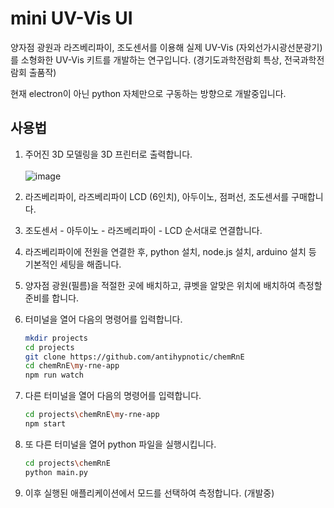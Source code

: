 mini UV-Vis UI
==============
양자점 광원과 라즈베리파이, 조도센서를 이용해 실제 UV-Vis (자외선가시광선분광기)를 소형화한 UV-Vis 키트를 개발하는 연구입니다. (경기도과학전람회 특상, 전국과학전람회 출품작)

현재 electron이 아닌 python 자체만으로 구동하는 방향으로 개발중입니다.

## 사용법
1. 주어진 3D 모델링을 3D 프린터로 출력합니다.<br/><br/>
    ![image](https://github.com/user-attachments/assets/8d6910bf-f086-4bc7-8204-b628794989e3)<br/>

2. 라즈베리파이, 라즈베리파이 LCD (6인치), 아두이노, 점퍼선, 조도센서를 구매합니다.

3. 조도센서 - 아두이노 - 라즈베리파이 - LCD 순서대로 연결합니다.

4. 라즈베리파이에 전원을 연결한 후, python 설치, node.js 설치, arduino 설치 등 기본적인 세팅을 해줍니다.

5. 양자점 광원(필름)을 적절한 곳에 배치하고, 큐벳을 알맞은 위치에 배치하여 측정할 준비를 합니다.

6. 터미널을 열어 다음의 명령어를 입력합니다.

    ```bash
    mkdir projects
    cd projects
    git clone https://github.com/antihypnotic/chemRnE
    cd chemRnE\my-rne-app
    npm run watch
    ```

7. 다른 터미널을 열어 다음의 명령어를 입력합니다.

   ```bash
   cd projects\chemRnE\my-rne-app
   npm start
   ```

8. 또 다른 터미널을 열어 python 파일을 실행시킵니다.

   ```bash
   cd projects\chemRnE
   python main.py
   ```

9. 이후 실행된 애플리케이션에서 모드를 선택하여 측정합니다. (개발중)
